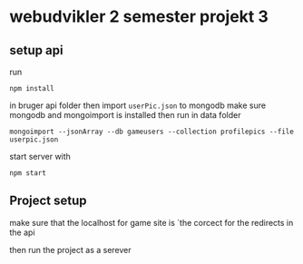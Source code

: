 # webudvikler 2 semester projekt 3
 
 ## setup api
run
```
npm install
```
in bruger api folder
then import <code>userPic.json</code> to mongodb
make sure mongodb and mongoimport is installed then run in data folder
```
mongoimport --jsonArray --db gameusers --collection profilepics --file userpic.json
```
start server with
```
npm start
```
## Project setup 
make sure that the localhost for game site is ´the corcect for the redirects in the api

then run the project as a serever